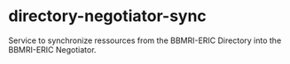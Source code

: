 # directory-negotiator-sync

Service to synchronize ressources from the BBMRI-ERIC Directory into the BBMRI-ERIC Negotiator.

